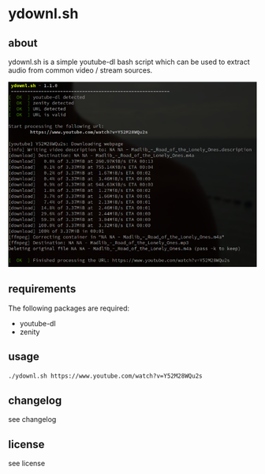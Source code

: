 # ydownl.sh


## about
ydownl.sh is a simple youtube-dl bash script which can be used to extract audio from common video / stream sources.

![alt text](https://raw.githubusercontent.com/yafp/ydownl.sh/main/current_output.png)



## requirements
The following packages are required:

* youtube-dl
* zenity

## usage
`./ydownl.sh https://www.youtube.com/watch?v=Y52M28WQu2s`


## changelog
see changelog


## license
see license


